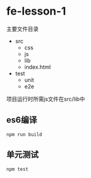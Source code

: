 # fe-lesson-1

主要文件目录
- src
    - css
    - js
    - lib
    - index.html
- test
    - unit
    - e2e

项目运行时所需js文件在src/lib中

## es6编译
```
npm run build
```

## 单元测试
```
npm test
```
